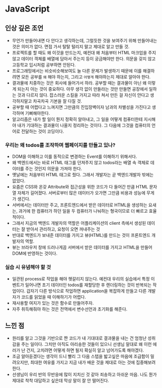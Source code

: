 # JavaScript

## 인상 깊은 조언
- 무언가 만들어내면 다 안다고 생각하는데, 그럴듯한 것을 보여주기 위해 만들어내는 것은 의미가 없다. 면접 가서 탈탈 털리지 말고 제대로 알고 만들 것.
- 프로젝트를 할 때도 왜 이것을 만드는지, 예컨대 왜 처음부터 HTML 마크업을 주지 않고 데이터 객체를 배열에 담아서 주는지 등이 궁금해야만 한다. 의문을 갖지 않고 고등학교 입시처럼 공부하면 안된다.
- 프로그래밍에서는 비슷비슷해보여도 늘 다른 문제가 발생하기 때문에 이를 해결하려면 모든 공부를 `왜` 해야 하는지, 그리고 `어떻게` 해야하는지 제대로 알아야 한다. 
- 결과물에 치중하는 것은 회사에 들어가서 하라. 공부할 때는 결과물이 아닌 왜 이렇게 되는지 아는 것이 중요하다. 아무 생각 없이 만들라는 것만 만들면 공장에서 일하는 것과 다르지 않다. 잡스러운 스킬을 가지고 따라 쳐서 만든 걸 자신이 안다고 생각하지말고 차곡차곡 기본을 잘 다질 것.
- 공부할 때 어렵다고 느껴지면 그만큼의 진입장벽이자 남과의 차별성을 가진다고 생각하며 기뻐해야한다.
- 알고리즘은 내가 할 일이 뭔지 정확히 알아내고, 그 일을 어떻게 컴퓨터한테 지시해야 내가 기대하는 결과물이 나올지 정리하는 것이다. 그 다음에 그것을 컴퓨터의 언어로 전달하는 것이 코딩이다.

### 우리는 왜 todos를 조작하며 웹페이지를 만들고 있나?
- DOM을 이해하고 이를 동적으로 변경하는 Event를 이해하기 위해서다.
- 왜 백엔드에서는 바로 HTML 태그를 던져주지 않고 todos라는 배열 속 객체로 데이터를 주는 것인지 의문을 가져야 한다.
- 옛날에는 처음부터 HTML 태그로 줬다. 그래서 개발자는 곧 백엔드개발자 밖에는 없었다. 
- 요즘은 CSS와 온갖 Attribute와 접근성을 위한 코드가 다 들어간 만큼 HTML 문자열 자체가 길어졌다. 서버로부터 많은 데이터가 오가면 그만큼 비용과 성능에 무게가 생긴다. 
- 서버에서는 데이터만 주고, 프론트엔드에서 받은 데이터로 HTML을 생성하는 요새는, 과거에 한 컴퓨터가 하던 일을 두 컴퓨터가 나눠하는 형국이므로 더 빠르고 효율적이다.
- 그래서 지금의 백엔드 개발자의 역할은 어플리케이션의 client 측에서 생성된 데이터는 잘 받아서 관리하고, 요청이 오면 꺼내주는 것
- 반대로 백엔드가 보내준 데이터를 가지고 뷰(HTML)를 만드는 것이 프론트엔드 개발자의 역할.
- 뷰는 브라우저 창에 드러나게끔 서버에서 받은 데이터를 가지고 HTML을 만들어 DOM에 반영하는 것이다.

### 실습 시 유념해야 할 것
- 일관된 process로 작업을 해야 헷갈리지 않는다. 예컨대 우리의 실습에서 특정 이벤트가 일어나면 초기 데이터인 todos를 재할당한 후 렌더링하는 것이 반복되는 작업이다. 갑자기 다른 방식으로 작업하면 application을 복잡하게 만들고 다른 개발자가 코드를 읽었을 때 이해하기가 어렵다. 
- 재사용할 여지가 있는 것은 함수로 만들어주자.
- 자주 취득해줘야 하는 것은 전역에서 변수선언과 초기화를 해준다.


##
### 
### 
### 
##
### 
### 
### 
### 
### 


## 느낀 점
- 원리를 알고 그것을 기반으로 짠 코드가 내 기대대로 결과물을 내는 건 엄청난 성취감을 주는 일이다. 그치만 아직도 아리송한 것들이 있으니 선생님 말대로 왜 이런 에러가 난 건지, 고치려면 어떻게 하면 될지 확실히 알고 넘어가도록 해야겠다.
- 조금 알아듣겠다는 생각이 드니 빨리 그 다음 스텝을 밟고싶은 마음에 조급함이 밀려오지만, 최대한 여유를 가지고 지금 내가 배운 것을 제대로 아는 것에 집중해보려 한다.
- 선생님이 우리 반의 무반응에 많이 지치신 것 같아 죄송하고 아쉬운 마음. 나도 뭔가 제대로 착착 대답하고 싶은데 막상 말이 잘 안 떨어진다.

